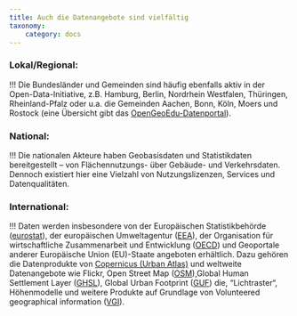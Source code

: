 ```yaml
---
title: Auch die Datenangebote sind vielfältig
taxonomy:
    category: docs
---
```


### Lokal/Regional:
!!! Die Bundesländer und Gemeinden sind häufig ebenfalls aktiv in der Open-Data-Initiative, z.B. Hamburg, Berlin, Nordrhein Westfalen, Thüringen, Rheinland-Pfalz oder u.a. die Gemeinden Aachen, Bonn, Köln, Moers und Rostock (eine Übersicht gibt das [OpenGeoEdu-Datenportal](https://portal.opengeoedu.de/)).

### National:
!!! Die nationalen Akteure haben Geobasisdaten und Statistikdaten bereitgestellt – von Flächennutzungs- über Gebäude- und Verkehrsdaten. Dennoch existiert hier eine Vielzahl von Nutzungslizenzen, Services und Datenqualitäten.

### International:
!!! Daten werden insbesondere von der Europäischen Statistikbehörde ([eurostat](http://ec.europa.eu/eurostat/de/data/database)), der europäischen Umweltagentur ([EEA](https://www.eea.europa.eu/data-and-maps)), der Organisation für wirtschaftliche Zusammenarbeit und Entwicklung ([OECD](https://data.oecd.org/)) und Geoportale anderer Europäische Union (EU)-Staate angeboten erhältlich. Dazu gehören die Datenprodukte von [Copernicus (Urban Atlas)](http://copernicus.eu/data-access-satellite) und weltweite Datenangebote wie Flickr, Open Street Map ([OSM](https://www.openstreetmap.de/)),Global Human Settlement Layer  ([GHSL](https://ghsl.jrc.ec.europa.eu/)), Global Urban Footprint ([GUF](https://www.dlr.de/eoc/desktopdefault.aspx/tabid-11725/20508_read-47944/)) die, “Lichtraster“, Höhenmodelle und weitere Produkte auf Grundlage von Volunteered geographical information ([VGI](https://de.wikipedia.org/wiki/Volunteered_geographic_information)).
